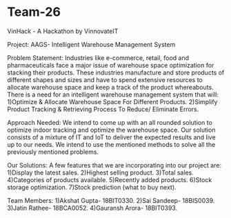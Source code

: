 # Team-26
VinHack - A Hackathon by VinnovateIT

Project: 
AAGS- Intelligent Warehouse Management System

Problem Statement: 
Industries like e-commerce, retail, food and pharmaceuticals face a major issue of warehouse space optimization for stacking their products. These industries manufacture and store products of different shapes and sizes and have to spend extensive resources to allocate warehouse space and keep a track of the product whereabouts. There is a need for an intelligent warehouse management system that will:
                           1)Optimize & Allocate Warehouse Space For Different Products. 
                           2)Simplify Product Tracking & Retrieving Process To Reduce/ Eliminate Errors.

Approach Needed:
We intend to come up with an all rounded solution to optimize indoor tracking and optimize the warehouse space. Our solution consists of a mixture of IT and IoT to deliver the expected results and live up to our needs. We intend to use the mentioned methods to solve all the previously mentioned problems.

Our Solutions:
A few features that we are incorporating into our project are: 
                           1)Display the latest sales.
                           2)Highest selling product.
                           3)Total sales.
                           4)Categories of products available.
                           5)Recently added products.
                           6)Stock storage optimization.
                           7)Stock prediction (what to buy next).

Team Members:
1)Akshat Gupta- 18BIT0330.
2)Sai Sandeep- 18BIS0039.
3)Jatin Rathee- 18BCA0052.
4)Gauransh Arora- 18BIT0393.
